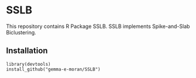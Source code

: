 # SSLB

This repository contains R Package SSLB. SSLB implements Spike-and-Slab Biclustering.

## Installation 

```
library(devtools)
install_github("gemma-e-moran/SSLB")
```
